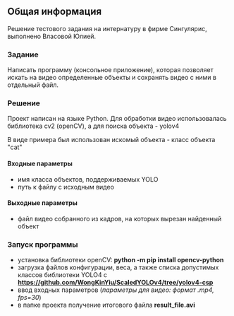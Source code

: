 ## Общая информация
Решение тестового задания на интернатуру в фирме Сингулярис, выполнено Власовой Юлией.

### Задание
Написать программу (консольное приложение), которая позволяет искать на видео определенные объекты и сохранять видео с ними в отдельный файл.

### Решение
Проект написан на языке Python.
Для обработки видео использовалась библиотека cv2 (openCV), а для поиска объекта - yolov4 

В виде примера был использован искомый объекта - класс объекта "cat"

#### Входные параметры
- имя класса объектов, поддерживаемых YOLO
- путь к файлу с исходным видео

#### Выходные параметры
- файл видео собранного из кадров, на которых вырезан найденный объект

### Запуск программы
- установка библиотеки openCV: __python -m pip install opencv-python__
- загрузка файлов конфигурации, веса, а также списка допустимых классов библиотеки YOLO4 с __https://github.com/WongKinYiu/ScaledYOLOv4/tree/yolov4-csp__
- ввод входных параметров (_параметры для видео: формат .mp4, fps=30_)
- в папке проекта получение итогового файла __result_file.avi__
